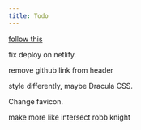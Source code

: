 ```yaml
---
title: Todo
---
```


[follow this](https://starlight.astro.build/getting-started/)

fix deploy on netlify.

remove github link from header

style differently, maybe Dracula CSS.

Change favicon.

make more like intersect robb knight
